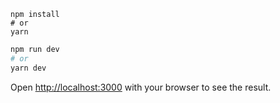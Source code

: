 ```
npm install
# or
yarn
```

```bash
npm run dev
# or
yarn dev
```

Open [http://localhost:3000](http://localhost:3000) with your browser to see the result.
